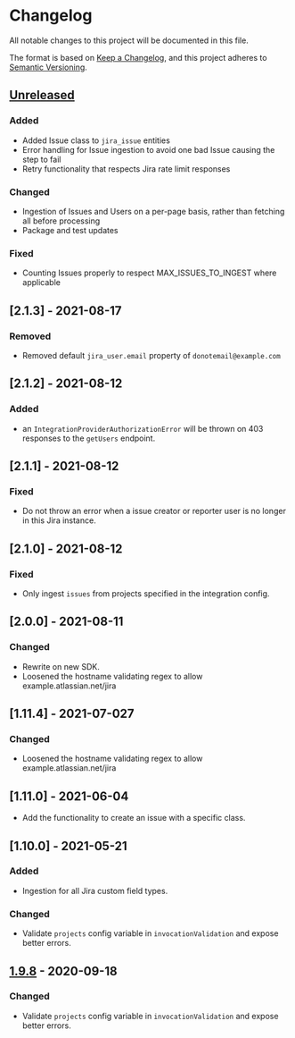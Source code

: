 # Changelog

All notable changes to this project will be documented in this file.

The format is based on [Keep a Changelog](https://keepachangelog.com/en/1.0.0/),
and this project adheres to
[Semantic Versioning](https://semver.org/spec/v2.0.0.html).

## [Unreleased](https://github.com/JuptiterOne/graph-jira/compare/v1.9.8...HEAD)

### Added

- Added Issue class to `jira_issue` entities
- Error handling for Issue ingestion to avoid one bad Issue causing the step to
  fail
- Retry functionality that respects Jira rate limit responses

### Changed

- Ingestion of Issues and Users on a per-page basis, rather than fetching all
  before processing
- Package and test updates

### Fixed

- Counting Issues properly to respect MAX_ISSUES_TO_INGEST where applicable

## [2.1.3] - 2021-08-17

### Removed

- Removed default `jira_user.email` property of `donotemail@example.com`

## [2.1.2] - 2021-08-12

### Added

- an `IntegrationProviderAuthorizationError` will be thrown on 403 responses to
  the `getUsers` endpoint.

## [2.1.1] - 2021-08-12

### Fixed

- Do not throw an error when a issue creator or reporter user is no longer in
  this Jira instance.

## [2.1.0] - 2021-08-12

### Fixed

- Only ingest `issues` from projects specified in the integration config.

## [2.0.0] - 2021-08-11

### Changed

- Rewrite on new SDK.
- Loosened the hostname validating regex to allow example.atlassian.net/jira

## [1.11.4] - 2021-07-027

### Changed

- Loosened the hostname validating regex to allow example.atlassian.net/jira

## [1.11.0] - 2021-06-04

- Add the functionality to create an issue with a specific class.

## [1.10.0] - 2021-05-21

### Added

- Ingestion for all Jira custom field types.

### Changed

- Validate `projects` config variable in `invocationValidation` and expose
  better errors.

## [1.9.8](https://github.com/github.com/JuptiterOne/graph-jira/compare/v1.9.7...v1.9.8) - 2020-09-18

### Changed

- Validate `projects` config variable in `invocationValidation` and expose
  better errors.
